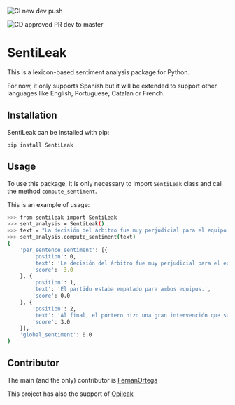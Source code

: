 ![CI new dev push](https://github.com/FernanOrtega/SentiLeak/workflows/CI%20for%20a%20new%20dev%20push/badge.svg?branch=dev&event=push)

![CD approved PR dev to master](https://github.com/FernanOrtega/SentiLeak/workflows/CD%20after%20an%20approved%20PR%20from%20dev%20to%20master/badge.svg?branch=master&event=pull_request&event=push)

# SentiLeak
This is a lexicon-based sentiment analysis package for Python.

For now, it only supports Spanish but it will be extended to support other languages like English, Portuguese, Catalan or French.

## Installation
SentiLeak can be installed with pip:
```
pip install SentiLeak
```


## Usage
To use this package, it is only necessary to import ``SentiLeak`` class and call the method ``compute_sentiment``.

This is an example of usage:

````bash
>>> from sentileak import SentiLeak
>>> sent_analysis = SentiLeak()
>>> text = "La decisión del árbitro fue muy perjudicial para el equipo local. El partido estaba empatado para ambos equipos. Al final, el portero hizo una gran intervención que salvó a su equipo."
>>> sent_analysis.compute_sentiment(text)
{
	'per_sentence_sentiment': [{
		'position': 0,
		'text': 'La decisión del árbitro fue muy perjudicial para el equipo local.',
		'score': -3.0
	}, {
		'position': 1,
		'text': 'El partido estaba empatado para ambos equipos.',
		'score': 0.0
	}, {
		'position': 2,
		'text': 'Al final, el portero hizo una gran intervención que salvó a su equipo.',
		'score': 3.0
	}],
	'global_sentiment': 0.0
}
````

## Contributor
The main (and the only) contributor is <a href="https://github.com/FernanOrtega" target="_blank">FernanOrtega</a> 

This project has also the support of <a href="https://www.opileak.es" target="_blank">Opileak</a>
